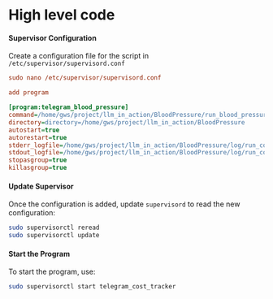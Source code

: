 # High level code


#### Supervisor Configuration

Create a configuration file for the script in `/etc/supervisor/supervisord.conf`

```ini
sudo nano /etc/supervisor/supervisord.conf

add program

[program:telegram_blood_pressure]
command=/home/gws/project/llm_in_action/BloodPressure/run_blood_pressure.sh
directory=directory=/home/gws/project/llm_in_action/BloodPressure
autostart=true
autorestart=true
stderr_logfile=/home/gws/project/llm_in_action/BloodPressure/log/run_cost_tracker.err.log
stdout_logfile=/home/gws/project/llm_in_action/BloodPressure/log/run_cost_tracker.out.log
stopasgroup=true
killasgroup=true
```

#### Update Supervisor

Once the configuration is added, update `supervisord` to read the new configuration:

```bash
sudo supervisorctl reread
sudo supervisorctl update
```

#### Start the Program

To start the program, use:

```bash
sudo supervisorctl start telegram_cost_tracker
```
